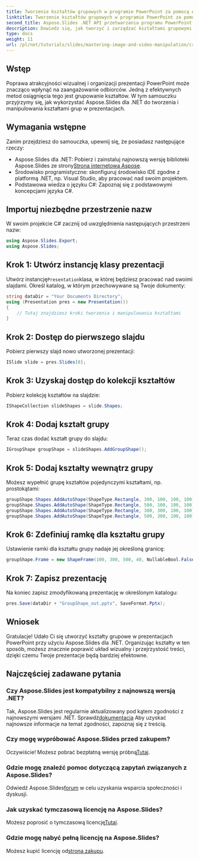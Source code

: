 ```yaml
---
title: Tworzenie kształtów grupowych w programie PowerPoint za pomocą Aspose.Slides dla platformy .NET
linktitle: Tworzenie kształtów grupowych w programie PowerPoint za pomocą Aspose.Slides dla platformy .NET
second_title: Aspose.Slides .NET API przetwarzania programu PowerPoint
description: Dowiedz się, jak tworzyć i zarządzać kształtami grupowymi za pomocą Aspose.Slides dla .NET. Ten kompleksowy przewodnik zawiera jasne instrukcje krok po kroku.
type: docs
weight: 11
url: /pl/net/tutorials/slides/mastering-image-and-video-manipulation/create-group-shapes/
---
```

## Wstęp

Poprawa atrakcyjności wizualnej i organizacji prezentacji PowerPoint może znacząco wpłynąć na zaangażowanie odbiorców. Jedną z efektywnych metod osiągnięcia tego jest grupowanie kształtów. W tym samouczku przyjrzymy się, jak wykorzystać Aspose.Slides dla .NET do tworzenia i manipulowania kształtami grup w prezentacjach.

## Wymagania wstępne

Zanim przejdziesz do samouczka, upewnij się, że posiadasz następujące rzeczy:

-  Aspose.Slides dla .NET: Pobierz i zainstaluj najnowszą wersję biblioteki Aspose.Slides ze strony[Strona internetowa Aspose](https://releases.aspose.com/slides/net/).
- Środowisko programistyczne: skonfiguruj środowisko IDE zgodne z platformą .NET, np. Visual Studio, aby pracować nad swoim projektem.
- Podstawowa wiedza o języku C#: Zapoznaj się z podstawowymi koncepcjami języka C#.


## Importuj niezbędne przestrzenie nazw

W swoim projekcie C# zacznij od uwzględnienia następujących przestrzeni nazw:

```csharp
using Aspose.Slides.Export;
using Aspose.Slides;
```

## Krok 1: Utwórz instancję klasy prezentacji

 Utwórz instancję`Presentation`klasa, w której będziesz pracować nad swoimi slajdami. Określ katalog, w którym przechowywane są Twoje dokumenty:

```csharp
string dataDir = "Your Documents Directory";
using (Presentation pres = new Presentation())
{
    // Tutaj znajdziesz kroki tworzenia i manipulowania kształtami
}
```

## Krok 2: Dostęp do pierwszego slajdu

Pobierz pierwszy slajd nowo utworzonej prezentacji:

```csharp
ISlide slide = pres.Slides[0];
```

## Krok 3: Uzyskaj dostęp do kolekcji kształtów

Pobierz kolekcję kształtów na slajdzie:

```csharp
IShapeCollection slideShapes = slide.Shapes;
```

## Krok 4: Dodaj kształt grupy

Teraz czas dodać kształt grupy do slajdu:

```csharp
IGroupShape groupShape = slideShapes.AddGroupShape();
```

## Krok 5: Dodaj kształty wewnątrz grupy

Możesz wypełnić grupę kształtów pojedynczymi kształtami, np. prostokątami:

```csharp
groupShape.Shapes.AddAutoShape(ShapeType.Rectangle, 300, 100, 100, 100); // Kształt 1
groupShape.Shapes.AddAutoShape(ShapeType.Rectangle, 500, 100, 100, 100); // Kształt 2
groupShape.Shapes.AddAutoShape(ShapeType.Rectangle, 300, 300, 100, 100); // Kształt 3
groupShape.Shapes.AddAutoShape(ShapeType.Rectangle, 500, 300, 100, 100); // Kształt 4
```

## Krok 6: Zdefiniuj ramkę dla kształtu grupy

Ustawienie ramki dla kształtu grupy nadaje jej określoną granicę:

```csharp
groupShape.Frame = new ShapeFrame(100, 300, 500, 40, NullableBool.False, NullableBool.False, 0);
```

## Krok 7: Zapisz prezentację

Na koniec zapisz zmodyfikowaną prezentację w określonym katalogu:

```csharp
pres.Save(dataDir + "GroupShape_out.pptx", SaveFormat.Pptx);
```

## Wniosek

Gratulacje! Udało Ci się utworzyć kształty grupowe w prezentacjach PowerPoint przy użyciu Aspose.Slides dla .NET. Organizując kształty w ten sposób, możesz znacznie poprawić układ wizualny i przejrzystość treści, dzięki czemu Twoje prezentacje będą bardziej efektowne.

## Najczęściej zadawane pytania

### Czy Aspose.Slides jest kompatybilny z najnowszą wersją .NET?

 Tak, Aspose.Slides jest regularnie aktualizowany pod kątem zgodności z najnowszymi wersjami .NET. Sprawdź[dokumentacja](https://reference.aspose.com/slides/net/) Aby uzyskać najnowsze informacje na temat zgodności, zapoznaj się z treścią.

### Czy mogę wypróbować Aspose.Slides przed zakupem?

 Oczywiście! Możesz pobrać bezpłatną wersję próbną[Tutaj](https://releases.aspose.com/).

### Gdzie mogę znaleźć pomoc dotyczącą zapytań związanych z Aspose.Slides?

 Odwiedź Aspose.Slides[forum](https://forum.aspose.com/c/slides/11) w celu uzyskania wsparcia społeczności i dyskusji.

### Jak uzyskać tymczasową licencję na Aspose.Slides?

 Możesz poprosić o tymczasową licencję[Tutaj](https://purchase.aspose.com/temporary-license/).

### Gdzie mogę nabyć pełną licencję na Aspose.Slides?

 Możesz kupić licencję od[strona zakupu](https://purchase.aspose.com/buy).